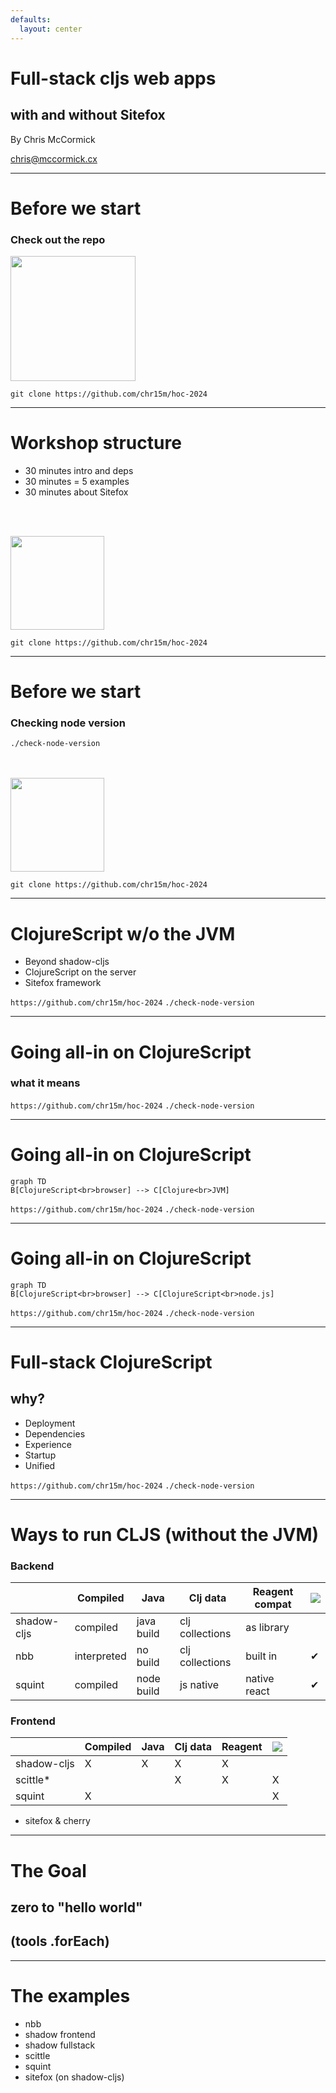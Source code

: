 ```yaml
---
defaults:
  layout: center
---
```


<link rel="stylesheet" href="/style.css"/>

<!--

Traditionally ClojureScript runs on the front-end in the browser.
Probably the most common way to run ClojureScript in the browser today is to use shadow-cljs.


# TODO:
# - [x] put git repo address in talk
# - [x] get the install flow checked with versions
# - [x] Think about nvm isolation and out of date shadowfront for example
# - [ ] Create .node_version file?
# - [ ] Replace shadowfront step with an example folder in the GH repo
# - [ ] Examples of everything
# - [ ] Artifact size comparisons?


# - 6 slides with bullets of pros/cons

Through examples show what these things are, get them running so you can understand the tradeoffs.
Subtext: full stack app with cljs without JVM.

My motivation: full stack js withou the jvm. sitefox is a framework for this. before we get to sitefox we need to understand the different ways to run clojurescript without the JVM and their tradeoffs.

-->

# Full-stack cljs web apps
## with and without Sitefox

By Chris McCormick

chris@mccormick.cx

<!--

Hey, thanks for coming to the workshop today.
My name is Chris and today we are going to look at full-stack
ClojureScript web apps with and without Sitefox.

What full-stack ClojureScript means is that you have ClojureScript
running not just in the browser, but also on the server, on the backend.

Sitefox is the framework I built to give myself a headstart building
ClojureScript back-ends. Hopefully some of you will find it useful,
but at the very least you'll learn about what kinds of things a web
backend needs to do.
-->

---

# Before we start
### Check out the repo

<img src="/repo-qr.png" width=200/>

`git clone https://github.com/chr15m/hoc-2024`

<!--
Before we start I'm going to get you to check out the repo for this workshop.
The repo contains these slides and it also contains
an example folder that we will get to soon.

I will leave this QR code and git repo up on the next couple of slides.
-->

---

# Workshop structure

- 30 minutes intro and deps
- 30 minutes = 5 examples
- 30 minutes about Sitefox

<br><br>

<img src="/repo-qr.png" width=150/>

`git clone https://github.com/chr15m/hoc-2024`

<!--
This is the structure of today's workshop.

We're going to spend 30 minutes on this current part,
which is the intro and getting dependencies installed.

Then we are going to spend 30 minutes in a whirlwind tour
of different ways to run ClojureScript without using the JVM.

Then we are going to spend 30 minutes looking at Sitefox.
-->

---

# Before we start
### Checking node version

`./check-node-version`

<br>
<br>

<img src="/repo-qr.png" width=150/>

`git clone https://github.com/chr15m/hoc-2024`


<!--
Once we have the git repo checked out,
we're going to run this script to check your node version.

If you don't have a recent enough node installed, or any node installed,
it's going to suggest you install nvm or "Node Version Manager".
This is an easy way to install specific versions of node.
If you want to use homebrew or your OS packages that's fine too,
as long as your version of node is recent enough to run the examples.
-->

---

# ClojureScript w/o the JVM

<v-clicks>

- Beyond shadow-cljs
- ClojureScript on the server
- Sitefox framework

</v-clicks>

<footer>
  <code>https://github.com/chr15m/hoc-2024</code>
  <code>./check-node-version</code>
</footer>

<!--
I'm going to crack on with these intro slides but please note the
GitHub repo in the bottom left and the command you need to run in
the bottom right. I'll leave those there and we'll check in with
everyone shortly.

So I want to show you three main things today.

Broadly speaking these three things are about running ClojureScript without depending on the JVM at runtime.

The first thing is about building and running ClojureScript in new ways beyond just shadow-cljs, and the tradeoffs of doing that, including stacks that don't need the JVM at compile time.

The second thing is about running ClojureScript on the back-end, on the server side, or in the cloud, not just in the browser.

The third thing is about my own backend web development framework Sitefox, and how that fits into this puzzle of building ClojureScript web technology.
-->

---

# Going all-in on ClojureScript

### what it means

<footer>
  <code>https://github.com/chr15m/hoc-2024</code>
  <code>./check-node-version</code>
</footer>

<!--
Let's take a closer look at what going full-stack, all-in on ClojureScript means.
-->

---

# Going all-in on ClojureScript

```mermaid
graph TD
B[ClojureScript<br>browser] --> C[Clojure<br>JVM]
```

<footer>
  <code>https://github.com/chr15m/hoc-2024</code>
  <code>./check-node-version</code>
</footer>

<!--
This is a simplified view of the traditional way to run ClojureScript and Clojure together.

Here you can see ClojureScript, usually compiled to JavaScript with shadow-cljs these days, or possibly lein and figwheel, and it is running in the browser.

Below that you can see Clojure running on the server, often from a jar file and using the JVM.
-->

---

# Going all-in on ClojureScript

```mermaid
graph TD
B[ClojureScript<br>browser] --> C[ClojureScript<br>node.js]
```

<footer>
  <code>https://github.com/chr15m/hoc-2024</code>
  <code>./check-node-version</code>
</footer>

<!--
What I'm talking about today is this setup.

The frontend is the same, and we've replaced Clojure on the JVM with ClojureScript running on the Node JavaScript VM instead.

What this means in practice is our interop is no longer calling into Java functions and libraries, but now we are calling into JavaScript functions and libraries and leveraging the Node modules ecosystem on the server side.
-->

---

# Full-stack ClojureScript

## why?

<v-clicks>

- Deployment
- Dependencies
- Experience
- Startup
- Unified

</v-clicks>

<footer>
  <code>https://github.com/chr15m/hoc-2024</code>
  <code>./check-node-version</code>
</footer>

<!--
Why would we even want to do this? The JVM is mature and efficient and Clojure was carefully designed to run on top of it. Why would we want to run ClojureScript code on the server backend as well as the browser frontend?

Here are some of the reasons you might want to do this.

Your deployment environment might be optimized for JavaScript. For example we might be deploying to a Platform-as-a-Service like Netlify. Or we might have a legacy internal company architecture that is full optimized for deploying JavaScript on the server.

We might have a dependency on a library that is only available as a node package. Maybe you're working in some niche area and there is no Java library for doing the thing you want, but there is a JavaScript library on npm.

You or your team might have a lot of knowledge and experience built up around the Node ecosystem. You might have more experience with Node and JavaScript than Java and the JVM.

You might be after those fast startup times. The Node VM starts fast.

You might be looking for a more unified frontend and backend experience. A closer match between your front end and backend code and especially the interop environment. For example you might want to import and use the same 3rd party node libraries in the browser and on the server side.

So those are some reasons why we might want to run ClojureScript on the backend as well as the frontend.

-->

---

# Ways to run CLJS (without the JVM)

### Backend

|             | Compiled | Java  | Clj data | Reagent compat | ![](/bdude.png) |
|-------------|----------|-------|----------|---------|---|
| shadow-cljs | compiled | java build | clj collections    | as library       |   |
| nbb         | interpreted    | no build | clj collections       | built in       |  ✔ |
| squint      | compiled | node build  |  js native        | native react |  ✔ |

### Frontend

|             | Compiled | Java | Clj data | Reagent | ![](/bdude.png) |
|-------------|----------|------|----------|---------|---|
| shadow-cljs | X        | X    | X        | X       |   |
| scittle*    |          |      | X        | X       | X |
| squint      | X        |      |          |         | X |

* sitefox & cherry

<!--

Today we're going to take a whirlwind tour of these different technologies for running ClojureScript. I'm going to show you minimal examples of getting each one running.

I've divided these into backend and frontend. You can mix and match these different technologies picking one from the backend list and one from the frontend list. On the backend we have shadow-cljs, nbb, and squint. On the frontend we have again shadow-cljs, squint, and scittle.

We're going to look specifically at the reaons and tradeoffs to help you decide when to pick each one. The tradeoffs are summarized here in the columns.

The "compiled" column tells us whether a particular tool has a compilation step, or if you can deploy and run it directly.

The "Java" column tells us if the tool needs you to have Java installed at compile time. You can see here that shadow-cljs needs Java at compiled time.

The "Clj data" column tells us whether the tool uses Clojure datastructures under the hood, with the immutability guarantees that come with that.

Finally, the "Reagent" column tells us whether we can use the Reagent library. This is important because there's a lot of Reagent knowledge, experience, and probably legacy code lying around. I've indicated Reagent on the backend as well because I think that's a nice advantage - using the same components on the server and client.

Note that where Reagent is not available it means no Clojure libraries are available. So loading any Clojure libraries is out.

Just a couple more notes to finish off.

- First, scittle has an asterisk because Michiel Borkent told me it's technically also possible to run scittle on the backend via webworkers.
- Second, Sitefox is not on here because it's not a tool for running ClojureScript. It's a library that integrates with some of these tools. Sitefox uses Reagent internally quite a bit so you can only use it with the tools that have Reagent integration.
- Finally there is another tool called cherry, which is related to squint, but at this point I think it's not as widely used. Cherry is like squint but with semantics closer to traditional ClojureScript. I don't know too much about cherry, but it looks like it could one day be a replacement for shadow-cljs in some situations. Unlike squint it uses native Clojure datastructures and compiles to es6 and integrates well with the existing JavaScript ecosystem. I don't think you can use Reagent with it easily.

-->

---

# The Goal
## zero to "hello world"
## (tools .forEach)

<!--
What we are going to do today is go from zero to a "hello world" web app using each of the technologies or tools I just showed you.

For each tool we're going to get it running, look at the source code, and also take a look at the tradeoffs.
-->

---

# The examples

- nbb
- shadow frontend
- shadow fullstack
- scittle
- squint
- sitefox (on shadow-cljs)

<!--

These are the six examples we are going to go through.

We have nbb, shadow-cljs frontend, shadow-cljs "full stack", scittle, squint, and finally Sitefox running on shadow-cljs. There's a lot here so let's get started.

-->


